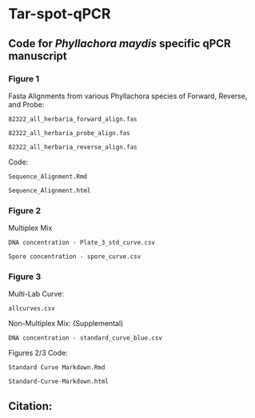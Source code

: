 # Tar-spot-qPCR
## Code for <i>Phyllachora maydis</i> specific qPCR manuscript
### Figure 1
Fasta Alignments from various Phyllachora species of Forward, Reverse, and Probe:

	82322_all_herbaria_forward_align.fas

	82322_all_herbaria_probe_align.fas

	82322_all_herbaria_reverse_align.fas


Code:

	Sequence_Alignment.Rmd

	Sequence_Alignment.html


### Figure 2
Multiplex Mix

	DNA concentration - Plate_3_std_curve.csv

	Spore concentration - spore_curve.csv

### Figure 3

Multi-Lab Curve:

	allcurves.csv
	
Non-Multiplex Mix: (Supplemental)

	DNA concentration - standard_curve_blue.csv

Figures 2/3 Code:

	Standard Curve Markdown.Rmd

	Standard-Curve-Markdown.html


## Citation:

